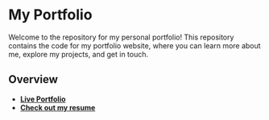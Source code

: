# My Portfolio

Welcome to the repository for my personal portfolio! This repository contains the code for my portfolio website, where you can learn more about me, explore my projects, and get in touch.

## Overview

- **[Live Portfolio](https://elsayed-dev.vercel.app/)**
- **[Check out my resume](https://elsayed-dev.vercel.app/static/media/ElsayedResume.cc59a29d5d2d44e2ebb8.pdf)**
